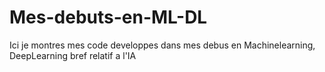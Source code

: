 # Mes-debuts-en-ML-DL
Ici je montres mes code developpes dans mes debus en Machinelearning, DeepLearning bref relatif a l'IA
